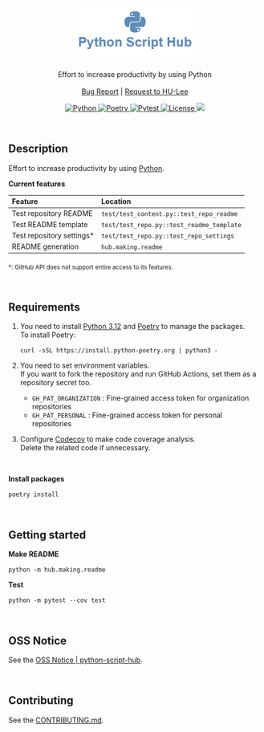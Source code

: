 <p align="center">
  <a href="https://github.com/BeaverHouse/python-script-hub">
    <img src="logo.png" alt="Logo">
  </a>

  <p align="center">
    Effort to increase productivity by using Python
    <br>
    <br>
    <a href="https://github.com/BeaverHouse/python-script-hub/issues">Bug Report</a>
    |
    <a href="https://github.com/BeaverHouse/python-script-hub/issues">Request to HU-Lee</a>
  </p>

  <p align="center">
    <a href="https://www.python.org/">
      <img src="https://img.shields.io/badge/Python-3776AB.svg?style=flat&logo=Python&logoColor=white" alt="Python">
    </a>
    <a href="https://python-poetry.org/">
      <img src="https://img.shields.io/badge/Poetry-60A5FA.svg?style=flat&logo=Poetry&logoColor=white" alt="Poetry">
    </a>
    <a href="https://docs.pytest.org/en/8.0.x/">
      <img src="https://img.shields.io/badge/Pytest-0A9EDC.svg?style=flat&logo=Pytest&logoColor=white" alt="Pytest">
    </a>
    <a href="./LICENSE">
      <img src="https://img.shields.io/github/license/BeaverHouse/python-script-hub" alt="License">
    </a>
    <a href="https://codecov.io/gh/BeaverHouse/python-script-hub" > 
      <img src="https://codecov.io/gh/BeaverHouse/python-script-hub/graph/badge.svg?token=7W4lwCAxA8"/> 
    </a>
  </p>
</p>

<!-- Content -->

<br>

## Description

Effort to increase productivity by using [Python][py].

**Current features**

| **Feature**                | **Location**                              |
| :------------------------- | :---------------------------------------- |
| Test repository README     | `test/test_content.py::test_repo_readme`  |
| Test README template       | `test/test_repo.py::test_readme_template` |
| Test repository settings\* | `test/test_repo.py::test_repo_settings`   |
| README generation          | `hub.making.readme`                       |

<sub>\*: GitHub API does not support entire access to its features.</sub>

[py]: https://www.python.org/
[blog]: https://github.com/BeaverHouse/blog
[wiki]: https://wiki.haulrest.me/

<br>

## Requirements

1. You need to install [Python 3.12][py312] and [Poetry][poetry] to manage the packages.  
   To install Poetry:

   ```
   curl -sSL https://install.python-poetry.org | python3 -
   ```

2. You need to set environment variables.  
   If you want to fork the repository and run GitHub Actions, set them as a repository secret too.

   - `GH_PAT_ORGANIZATION` : Fine-grained access token for organization repositories
   - `GH_PAT_PERSONAL` : Fine-grained access token for personal repositories

3. Configure [Codecov][codecov] to make code coverage analysis.  
   Delete the related code if unnecessary.

<br>

**Install packages**

```
poetry install
```

[poetry]: https://python-poetry.org/
[py312]: https://www.python.org/downloads/release/python-3120/
[codecov]: https://about.codecov.io/

<br>

## Getting started

**Make README**

```
python -m hub.making.readme
```

**Test**

```
python -m pytest --cov test
```

<br>

## OSS Notice

See the [OSS Notice | python-script-hub][oss-notice].

[oss-notice]: ./OSS.md

<br>

## Contributing

See the [CONTRIBUTING.md][contributing].

[contributing]: ./CONTRIBUTING.md
